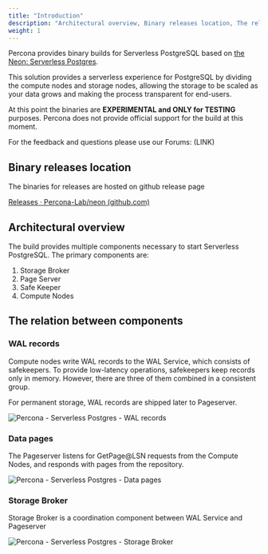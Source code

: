 ```yaml
---
title: "Introduction"
description: "Architectural overview, Binary releases location, The relation between components"
weight: 1
---
```


Percona provides binary builds for Serverless PostgreSQL based on [the Neon: Serverless Postgres](https://github.com/neondatabase/neon).

This solution provides a serverless experience for PostgreSQL by dividing the compute nodes and storage nodes, allowing the storage to be scaled as your data grows and making the process transparent for end-users.

At this point the binaries are **EXPERIMENTAL and ONLY for TESTING** purposes. Percona does not provide official support for the build at this moment.

For the feedback and questions please use our Forums: (LINK)

## Binary releases location

The binaries for releases are hosted on github release page

[Releases · Percona-Lab/neon (github.com)](https://github.com/Percona-Lab/neon/releases)

## Architectural overview

The build provides multiple components necessary to start Serverless PostgreSQL. The primary components are:

1. Storage Broker
2. Page Server
3. Safe Keeper
4. Compute Nodes

## The relation between components

### WAL records

Compute nodes write WAL records to the WAL Service, which consists of safekeepers. To provide low-latency operations, safekeepers keep records only in memory. However, there are three of them combined in a consistent group.

For permanent storage, WAL records are shipped later to Pageserver.

![Percona - Serverless Postgres - WAL records](/images/labs/docs/serverless/introduction/image1.png)

### Data pages

The Pageserver listens for GetPage@LSN requests from the Compute Nodes, and responds with pages from the repository. 

![Percona - Serverless Postgres - Data pages](/images/labs/docs/serverless/introduction/image2.png)

### Storage Broker

Storage Broker is a coordination component between WAL Service and Pageserver

![Percona - Serverless Postgres - Storage Broker](/images/labs/docs/serverless/introduction/image3.png)

